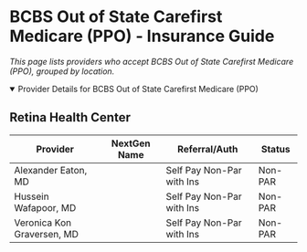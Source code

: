 # BCBS Out of State Carefirst Medicare (PPO) - Insurance Guide

*This page lists providers who accept BCBS Out of State Carefirst Medicare (PPO), grouped by location.*

<details open><summary>Provider Details for BCBS Out of State Carefirst Medicare (PPO)</summary>

## Retina Health Center

| Provider | NextGen Name | Referral/Auth | Status |
|----------|-------------|--------------|--------|
| Alexander Eaton, MD |  | Self Pay Non-Par with Ins | Non-PAR |
| Hussein Wafapoor, MD |  | Self Pay Non-Par with Ins | Non-PAR |
| Veronica Kon Graversen, MD |  | Self Pay Non-Par with Ins | Non-PAR |

</details>

